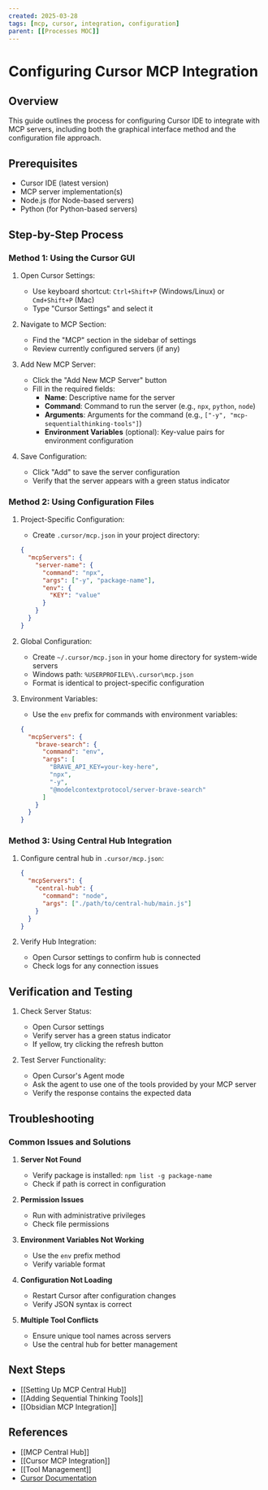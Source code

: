 ```yaml
---
created: 2025-03-28
tags: [mcp, cursor, integration, configuration]
parent: [[Processes MOC]]
---
```


# Configuring Cursor MCP Integration

## Overview

This guide outlines the process for configuring Cursor IDE to integrate with MCP servers, including both the graphical interface method and the configuration file approach.

## Prerequisites

- Cursor IDE (latest version)
- MCP server implementation(s)
- Node.js (for Node-based servers)
- Python (for Python-based servers)

## Step-by-Step Process

### Method 1: Using the Cursor GUI

1. Open Cursor Settings:

   - Use keyboard shortcut: `Ctrl+Shift+P` (Windows/Linux) or `Cmd+Shift+P` (Mac)
   - Type "Cursor Settings" and select it

2. Navigate to MCP Section:

   - Find the "MCP" section in the sidebar of settings
   - Review currently configured servers (if any)

3. Add New MCP Server:

   - Click the "Add New MCP Server" button
   - Fill in the required fields:
     - **Name**: Descriptive name for the server
     - **Command**: Command to run the server (e.g., `npx`, `python`, `node`)
     - **Arguments**: Arguments for the command (e.g., `["-y", "mcp-sequentialthinking-tools"]`)
     - **Environment Variables** (optional): Key-value pairs for environment configuration

4. Save Configuration:
   - Click "Add" to save the server configuration
   - Verify that the server appears with a green status indicator

### Method 2: Using Configuration Files

1. Project-Specific Configuration:

   - Create `.cursor/mcp.json` in your project directory:

   ```json
   {
     "mcpServers": {
       "server-name": {
         "command": "npx",
         "args": ["-y", "package-name"],
         "env": {
           "KEY": "value"
         }
       }
     }
   }
   ```

2. Global Configuration:

   - Create `~/.cursor/mcp.json` in your home directory for system-wide servers
   - Windows path: `%USERPROFILE%\.cursor\mcp.json`
   - Format is identical to project-specific configuration

3. Environment Variables:
   - Use the `env` prefix for commands with environment variables:
   ```json
   {
     "mcpServers": {
       "brave-search": {
         "command": "env",
         "args": [
           "BRAVE_API_KEY=your-key-here",
           "npx",
           "-y",
           "@modelcontextprotocol/server-brave-search"
         ]
       }
     }
   }
   ```

### Method 3: Using Central Hub Integration

1. Configure central hub in `.cursor/mcp.json`:

   ```json
   {
     "mcpServers": {
       "central-hub": {
         "command": "node",
         "args": ["./path/to/central-hub/main.js"]
       }
     }
   }
   ```

2. Verify Hub Integration:
   - Open Cursor settings to confirm hub is connected
   - Check logs for any connection issues

## Verification and Testing

1. Check Server Status:

   - Open Cursor settings
   - Verify server has a green status indicator
   - If yellow, try clicking the refresh button

2. Test Server Functionality:
   - Open Cursor's Agent mode
   - Ask the agent to use one of the tools provided by your MCP server
   - Verify the response contains the expected data

## Troubleshooting

### Common Issues and Solutions

1. **Server Not Found**

   - Verify package is installed: `npm list -g package-name`
   - Check if path is correct in configuration

2. **Permission Issues**

   - Run with administrative privileges
   - Check file permissions

3. **Environment Variables Not Working**

   - Use the `env` prefix method
   - Verify variable format

4. **Configuration Not Loading**

   - Restart Cursor after configuration changes
   - Verify JSON syntax is correct

5. **Multiple Tool Conflicts**
   - Ensure unique tool names across servers
   - Use the central hub for better management

## Next Steps

- [[Setting Up MCP Central Hub]]
- [[Adding Sequential Thinking Tools]]
- [[Obsidian MCP Integration]]

## References

- [[MCP Central Hub]]
- [[Cursor MCP Integration]]
- [[Tool Management]]
- [Cursor Documentation](https://cursor.sh/docs/mcp)

